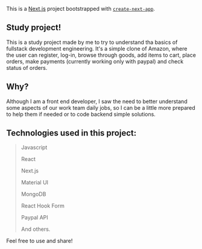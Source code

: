 This is a [Next.js](https://nextjs.org/) project bootstrapped with [`create-next-app`](https://github.com/vercel/next.js/tree/canary/packages/create-next-app).

## Study project!

This is a study project made by me to try to understand tha basics of fullstack development engineering. It's a simple clone of Amazon, where the user can register, log-in, browse through goods, add items to cart, place orders, make payments (currently working only with paypal) and check status of orders. 

## Why?

Although I am a front end developer, I saw the need to better understand some aspects of our work team daily jobs, so I can be a little more prepared to help them if needed or to code backend simple solutions.

## Technologies used in this project:

> Javascript
> 
> React
> 
> Next.js
> 
> Material UI
> 
> MongoDB
> 
> React Hook Form
> 
> Paypal API
> 
> And others.


Feel free to use and share!
